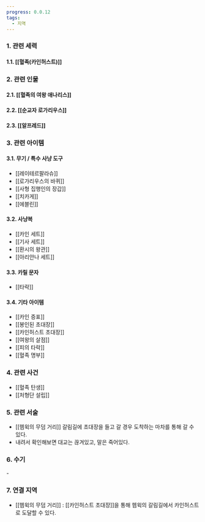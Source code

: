 ```yaml
---
progress: 0.0.12
tags:
  - 지역
---
```

### 1. 관련 세력 
#### 1.1. [[혈족(카인허스트)]]

### 2. 관련 인물
#### 2.1. [[혈족의 여왕 애나리스]]
#### 2.2. [[순교자 로가리우스]]
#### 2.3. [[알프레드]]

### 3. 관련 아이템
#### 3.1. 무기 / 특수 사냥 도구
- [[레이테르팔라슈]]
- [[로가리우스의 바퀴]]
- [[사형 집행인의 장갑]]
- [[치카게]]
- [[에블린]]
#### 3.2. 사냥복
- [[카인 세트]]
- [[기사 세트]]
- [[환시의 왕관]]
- [[아리안나 세트]]
#### 3.3. 카릴 문자
- [[타락]]
#### 3.4. 기타 아이템
- [[카인 증표]]
- [[봉인된 초대장]]
- [[카인허스트 초대장]]
- [[여왕의 살점]]
- [[피의 타락]]
- [[혈족 명부]]

### 4. 관련 사건
- [[혈족 탄생]]
- [[처형단 설립]]
### 5. 관련 서술
- [[헴윅의 무덤 거리]] 갈림길에 초대장을 들고 갈 경우 도착하는 마차를 통해 갈 수 있다.
- 내려서 확인해보면 대교는 끊겨있고, 말은 죽어있다.

### 6. 수기
\-

### 7. 연결 지역
- [[헴윅의 무덤 거리]] : [[카인허스트 초대장]]을 통해 헴윅의 갈림길에서 카인허스트로 도달할 수 있다.